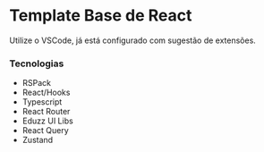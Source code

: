 Template Base de React
======================

Utilize o VSCode, já está configurado com sugestão de extensões.

### Tecnologias

* RSPack
* React/Hooks
* Typescript
* React Router
* Eduzz UI Libs
* React Query
* Zustand